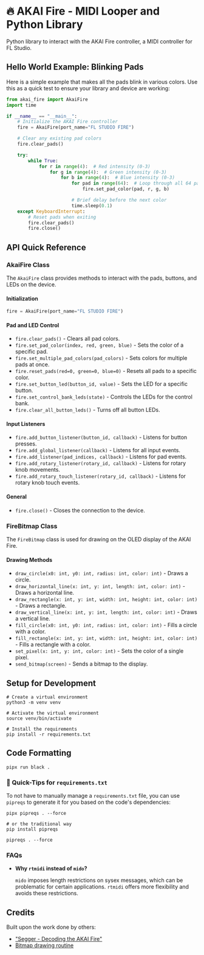 # 🔥 AKAI Fire - MIDI Looper and Python Library

Python library to interact with the AKAI Fire controller, a MIDI controller for FL Studio.

## Hello World Example: Blinking Pads

Here is a simple example that makes all the pads blink in various colors. Use this as a quick test to ensure your
library and device are working:

```python
from akai_fire import AkaiFire
import time

if __name__ == "__main__":
    # Initialize the AKAI Fire controller
    fire = AkaiFire(port_name="FL STUDIO FIRE")

    # Clear any existing pad colors
    fire.clear_pads()

    try:
        while True:
            for r in range(4):  # Red intensity (0-3)
                for g in range(4):  # Green intensity (0-3)
                    for b in range(4):  # Blue intensity (0-3)
                        for pad in range(64):  # Loop through all 64 pads
                            fire.set_pad_color(pad, r, g, b)

                        # Brief delay before the next color
                        time.sleep(0.1)
    except KeyboardInterrupt:
        # Reset pads when exiting
        fire.clear_pads()
        fire.close()
```

## API Quick Reference

### AkaiFire Class

The `AkaiFire` class provides methods to interact with the pads, buttons, and LEDs on the device.

#### Initialization

```python
fire = AkaiFire(port_name="FL STUDIO FIRE")
```

#### Pad and LED Control

- `fire.clear_pads()` - Clears all pad colors.
- `fire.set_pad_color(index, red, green, blue)` - Sets the color of a specific pad.
- `fire.set_multiple_pad_colors(pad_colors)` - Sets colors for multiple pads at once.
- `fire.reset_pads(red=0, green=0, blue=0)` - Resets all pads to a specific color.
- `fire.set_button_led(button_id, value)` - Sets the LED for a specific button.
- `fire.set_control_bank_leds(state)` - Controls the LEDs for the control bank.
- `fire.clear_all_button_leds()` - Turns off all button LEDs.

#### Input Listeners

- `fire.add_button_listener(button_id, callback)` - Listens for button presses.
- `fire.add_global_listener(callback)` - Listens for all input events.
- `fire.add_listener(pad_indices, callback)` - Listens for pad events.
- `fire.add_rotary_listener(rotary_id, callback)` - Listens for rotary knob movements.
- `fire.add_rotary_touch_listener(rotary_id, callback)` - Listens for rotary knob touch events.

#### General

- `fire.close()` - Closes the connection to the device.

### FireBitmap Class

The `FireBitmap` class is used for drawing on the OLED display of the AKAI Fire.

#### Drawing Methods

- `draw_circle(x0: int, y0: int, radius: int, color: int)` - Draws a circle.
- `draw_horizontal_line(x: int, y: int, length: int, color: int)` - Draws a horizontal line.
- `draw_rectangle(x: int, y: int, width: int, height: int, color: int)` - Draws a rectangle.
- `draw_vertical_line(x: int, y: int, length: int, color: int)` - Draws a vertical line.
- `fill_circle(x0: int, y0: int, radius: int, color: int)` - Fills a circle with a color.
- `fill_rectangle(x: int, y: int, width: int, height: int, color: int)` - Fills a rectangle with a color.
- `set_pixel(x: int, y: int, color: int)` - Sets the color of a single pixel.
- `send_bitmap(screen)` - Sends a bitmap to the display.

## Setup for Development

```shell
# Create a virtual environment
python3 -m venv venv

# Activate the virtual environment                                                                                                                                                                                 
source venv/bin/activate 

# Install the requirements
pip install -r requirements.txt
```

## Code Formatting

```shell
pipx run black .
```

### 🧠 Quick-Tips for `requirements.txt`

To not have to manually manage a `requirements.txt` file, you can use `pipreqs` to generate it for you based on the
code's dependencies:

```shell
pipx pipreqs . --force

# or the traditional way
pip install pipreqs

pipreqs . --force
```

### FAQs

- **Why `rtmidi` instead of `mido`?**

  `mido` imposes length restrictions on sysex messages, which can be problematic for certain applications. `rtmidi`
  offers more flexibility and avoids these restrictions.

## Credits

Built upon the work done by others:

- ["Segger - Decoding the AKAI Fire"](https://blog.segger.com/decoding-the-akai-fire-part-1/)
- [Bitmap drawing routine](https://github.com/scjurgen/AkaiFireMapper/blob/master/akaifire.py#L61-L69)